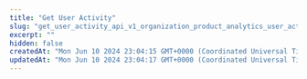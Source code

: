 ```yaml
---
title: "Get User Activity"
slug: "get_user_activity_api_v1_organization_product_analytics_user_activity_post"
excerpt: ""
hidden: false
createdAt: "Mon Jun 10 2024 23:04:15 GMT+0000 (Coordinated Universal Time)"
updatedAt: "Mon Jun 10 2024 23:04:17 GMT+0000 (Coordinated Universal Time)"
---
```

